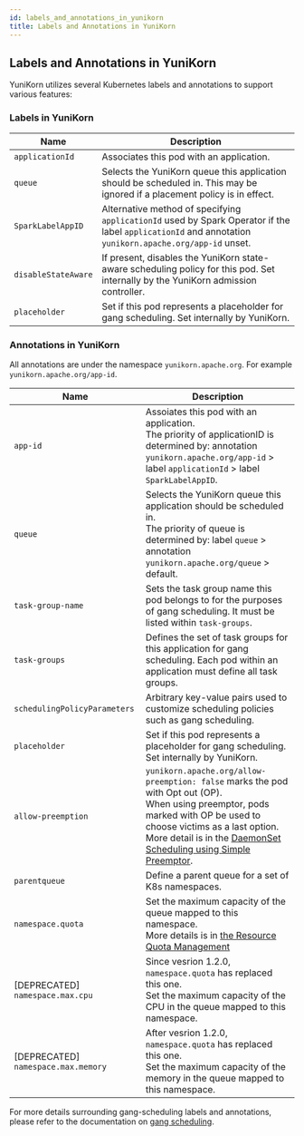 ```yaml
---
id: labels_and_annotations_in_yunikorn
title: Labels and Annotations in YuniKorn
---
```

<!--
Licensed to the Apache Software Foundation (ASF) under one
or more contributor license agreements.  See the NOTICE file
distributed with this work for additional information
regarding copyright ownership.  The ASF licenses this file
to you under the Apache License, Version 2.0 (the
"License"); you may not use this file except in compliance
with the License.  You may obtain a copy of the License at

  http://www.apache.org/licenses/LICENSE-2.0

Unless required by applicable law or agreed to in writing,
software distributed under the License is distributed on an
"AS IS" BASIS, WITHOUT WARRANTIES OR CONDITIONS OF ANY
KIND, either express or implied.  See the License for the
specific language governing permissions and limitations
under the License.
-->

## Labels and Annotations in YuniKorn
YuniKorn utilizes several Kubernetes labels and annotations to support various features:

### Labels in YuniKorn
| Name                | Description                                                                                                                                             | 
|---------------------|---------------------------------------------------------------------------------------------------------------------------------------------------------|
| `applicationId`     | Associates this pod with an application.                                                                                                                |
| `queue`             | Selects the YuniKorn queue this application should be scheduled in. This may be ignored if a placement policy is in effect.                             |
| `SparkLabelAppID `  | Alternative method of specifying `applicationId` used by Spark Operator if the label `applicationId` and annotation `yunikorn.apache.org/app-id` unset. | 
| `disableStateAware` | If present, disables the YuniKorn state-aware scheduling policy for this pod. Set internally by the YuniKorn admission controller.                      |
| `placeholder`       | Set if this pod represents a placeholder for gang scheduling. Set internally by YuniKorn.                                                               |

### Annotations in YuniKorn
All annotations are under the namespace `yunikorn.apache.org`. For example `yunikorn.apache.org/app-id`.

| Name                         | Description                                                                                                                                                                            | 
|------------------------------|----------------------------------------------------------------------------------------------------------------------------------------------------------------------------------------|
| `app-id`                     | Assoiates this pod with an application.<br/>The priority of applicationID is determined by: annotation `yunikorn.apache.org/app-id` > label `applicationId` > label `SparkLabelAppID`. |
| `queue`                      | Selects the YuniKorn queue this application should be scheduled in.<br/>The priority of queue is determined by: label `queue` > annotation `yunikorn.apache.org/queue` > default.      | 
| `task-group-name`            | Sets the task group name this pod belongs to for the purposes of gang scheduling. It must be listed within `task-groups`.                                                              |
| `task-groups`                | Defines the set of task groups for this application for gang scheduling. Each pod within an application must define all task groups.                                                   |
| `schedulingPolicyParameters` | Arbitrary key-value pairs used to customize scheduling policies such as gang scheduling.                                                                                               |
| `placeholder`                | Set if this pod represents a placeholder for gang scheduling. Set internally by YuniKorn.                                                                                              |
| `allow-preemption` | `yunikorn.apache.org/allow-preemption: false` marks the pod with Opt out (OP).<br/> When using preemptor, pods marked with OP be used to choose victims as a last option.<br/> More detail is in the [DaemonSet Scheduling using Simple Preemptor](./../design/simple_preemptor).  |
| `parentqueue` | Define a parent queue for a set of K8s namespaces. |
| `namespace.quota` | Set the maximum capacity of the queue mapped to this namespace.<br/> More details is in [the Resource Quota Management](resource_quota_management#namespace-quota) |
| [DEPRECATED] `namespace.max.cpu` |   Since vesrion 1.2.0, `namespace.quota` has replaced this one.<br/> Set the maximum capacity of the CPU in the queue mapped to this namespace. |
| [DEPRECATED] `namespace.max.memory` | After vesrion 1.2.0, `namespace.quota` has replaced this one.<br/> Set the maximum capacity of the memory in the queue mapped to this namespace. |

For more details surrounding gang-scheduling labels and annotations, please refer to the documentation on [gang scheduling](user_guide/gang_scheduling.md).
